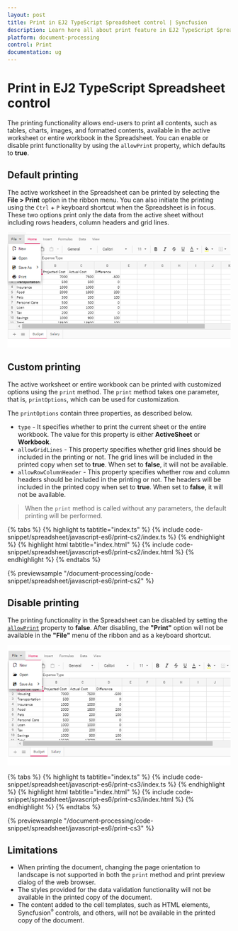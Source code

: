 ```yaml
---
layout: post
title: Print in EJ2 TypeScript Spreadsheet control | Syncfusion
description: Learn here all about print feature in EJ2 TypeScript Spreadsheet control of Syncfusion Essential JS 2 and more.
platform: document-processing
control: Print
documentation: ug
---
```


# Print in EJ2 TypeScript Spreadsheet control

The printing functionality allows end-users to print all contents, such as tables, charts, images, and formatted contents, available in the active worksheet or entire workbook in the Spreadsheet. You can enable or disable print functionality by using the `allowPrint` property, which defaults to **true**.

## Default printing

The active worksheet in the Spreadsheet can be printed by selecting the **File > Print** option in the ribbon menu. You can also initiate the printing using the `Ctrl` + `P` keyboard shortcut when the Spreadsheet is in focus. These two options print only the data from the active sheet without including rows headers, column headers and grid lines.

![Spreadsheet with print option](./images/spreadsheet_print_in_ribbon_menu.png)

## Custom printing

The active worksheet or entire workbook can be printed with customized options using the `print` method. The `print` method takes one parameter, that is, `printOptions`, which can be used for customization.

The `printOptions` contain three properties, as described below.

* `type` - It specifies whether to print the current sheet or the entire workbook. The value for this property is either **ActiveSheet** or **Workbook**.
* `allowGridLines` - This property specifies whether grid lines should be included in the printing or not. The grid lines will be included in the printed copy when set to **true**. When set to **false**, it will not be available.
* `allowRowColumnHeader` - This property specifies whether row and column headers should be included in the printing or not. The headers will be included in the printed copy when set to **true**. When set to **false**, it will not be available.

> When the `print` method is called without any parameters, the default printing will be performed.

{% tabs %}
{% highlight ts tabtitle="index.ts" %}
{% include code-snippet/spreadsheet/javascript-es6/print-cs2/index.ts %}
{% endhighlight %}
{% highlight html tabtitle="index.html" %}
{% include code-snippet/spreadsheet/javascript-es6/print-cs2/index.html %}
{% endhighlight %}
{% endtabs %}
        
{% previewsample "/document-processing/code-snippet/spreadsheet/javascript-es6/print-cs2" %}

## Disable printing

The printing functionality in the Spreadsheet can be disabled by setting the [`allowPrint`](https://ej2.syncfusion.com/documentation/api/spreadsheet/#allowprint) property to **false**. After disabling, the **"Print"** option will not be available in the **"File"** menu of the ribbon and as a keyboard shortcut.

![Spreadsheet with print option disabled](./images/spreadsheet_print_disable.png)

 {% tabs %}
{% highlight ts tabtitle="index.ts" %}
{% include code-snippet/spreadsheet/javascript-es6/print-cs3/index.ts %}
{% endhighlight %}
{% highlight html tabtitle="index.html" %}
{% include code-snippet/spreadsheet/javascript-es6/print-cs3/index.html %}
{% endhighlight %}
{% endtabs %}
        
{% previewsample "/document-processing/code-snippet/spreadsheet/javascript-es6/print-cs3" %}

## Limitations

* When printing the document, changing the page orientation to landscape is not supported in both the `print` method and print preview dialog of the web browser.
* The styles provided for the data validation functionality will not be available in the printed copy of the document.
* The content added to the cell templates, such as HTML elements, Syncfusion<sup style="font-size:70%">&reg;</sup> controls, and others, will not be available in the printed copy of the document.
